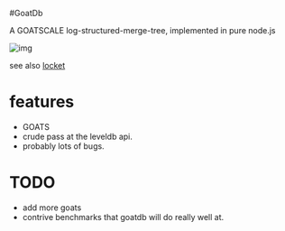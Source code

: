 #GoatDb

A GOATSCALE log-structured-merge-tree, implemented in pure node.js

![img](http://i.imgur.com/7Na4XmH.gif)

see also [locket](https://github.com/bigeasy/locket)

# features

- GOATS
- crude pass at the leveldb api.
- probably lots of bugs.

# TODO

- add more goats
- contrive benchmarks that goatdb will do really well at.

